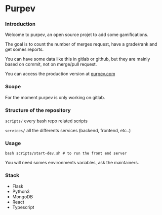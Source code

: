 # Purpev

### Introduction

Welcome to purpev, an open source projet to add some gamifications.

The goal is to count the number of merges request, have a grade/rank and get somes reports.

You can have some data like this in gitlab or github, but they are mainly based on commit, not on merge/pull request.

You can access the production version at [purpev.com](https://purpev.com)

### Scope

For the moment purpev is only working on gitlab.

### Structure of the repository

```scripts/``` every bash repo related scripts

```services/``` all the differents services (backend, frontend, etc..)

### Usage

```shell
bash scripts/start-dev.sh # to run the front end server
```

You will need somes environments variables, ask the maintainers.

### Stack

- Flask
- Python3
- MongoDB
- React
- Typescript

